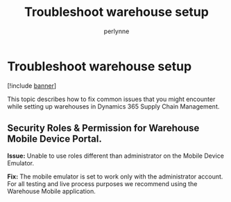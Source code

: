 ﻿---
# required metadata

title: Troubleshoot warehouse setup
description: This topic describes how to fix common issues that you might encounter while setting up warehouses in Dynamics 365 Supply Chain Management.
author: perlynne
manager: tfehr
ms.date: 10/19/2020
ms.topic: article
ms.prod: 
ms.service: dynamics-ax-applications
ms.technology: 

# optional metadata

ms.search.form: 
# ROBOTS: 
audience: Application user
# ms.devlang: 
ms.reviewer: kamaybac
ms.search.scope: Core, Operations
# ms.tgt_pltfrm: 
ms.custom: 
ms.assetid: 
ms.search.region: Global
# ms.search.industry: 
ms.author: perlynne
ms.search.validFrom: 2020-10-19
ms.dyn365.ops.version: 10.0.15
---

# Troubleshoot warehouse setup

[!include [banner](../includes/banner.md)]

This topic describes how to fix common issues that you might encounter while setting up warehouses in Dynamics 365 Supply Chain Management.

## Security Roles & Permission for Warehouse Mobile Device Portal.

**Issue:** Unable to use roles different than administrator on the Mobile Device Emulator.

**Fix:** The mobile emulator is set to work only with the administrator account. For all testing and live process purposes we recommend using the Warehouse Mobile application.
